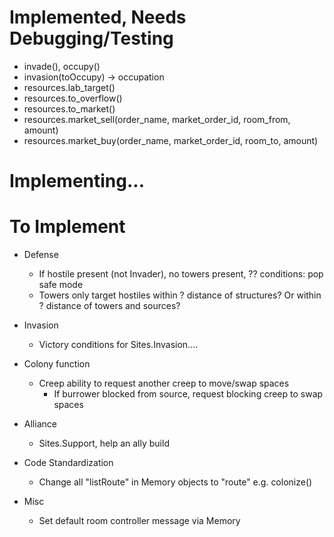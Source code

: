 # Implemented, Needs Debugging/Testing
- invade(), occupy()
- invasion(toOccupy) -> occupation
- resources.lab_target()
- resources.to_overflow()
- resources.to_market()
- resources.market_sell(order_name, market_order_id, room_from, amount)
- resources.market_buy(order_name, market_order_id, room_to, amount)



# Implementing...



# To Implement
- Defense
	- If hostile present (not Invader), no towers present, ?? conditions: pop safe mode
	- Towers only target hostiles within ? distance of structures? Or within ? distance of towers and sources?

- Invasion
	- Victory conditions for Sites.Invasion.... 

- Colony function
	- Creep ability to request another creep to move/swap spaces
		- If burrower blocked from source, request blocking creep to swap spaces

- Alliance
	- Sites.Support, help an ally build

- Code Standardization
	- Change all "listRoute" in Memory objects to "route" e.g. colonize()

- Misc
	- Set default room controller message via Memory